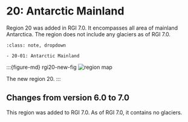 # 20: Antarctic Mainland

Region 20 was added in RGI 7.0. It encompasses all area of mainland Antarctica. The region does not include any glaciers as of RGI 7.0.

```{admonition} Subregions
:class: note, dropdown

- 20-01: Antarctic Mainland
```

:::{figure-md} rgi20-new-fig
<img src="https://cluster.klima.uni-bremen.de/~fmaussion/misc/rgi7_data/l4_rgi7b0_plots/RGI20/isrgi6_map.jpeg" alt="region map" class="bg-primary mb-1">

The new region 20.
:::

## Changes from version 6.0 to 7.0

This region was added to RGI 7.0. As of RGI 7.0, it contains no glaciers.
